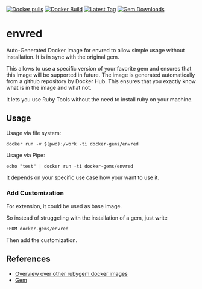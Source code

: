[![Docker pulls](https://img.shields.io/docker/pulls/rubygem/envred.svg)](https://hub.docker.com/r/rubygem/envred/)
[![Docker Build](https://img.shields.io/docker/automated/rubygem/envred.svg)](https://hub.docker.com/r/rubygem/envred/)
[![Latest Tag](https://img.shields.io/github/tag/docker-rubygem/envred.svg)](https://hub.docker.com/r/rubygem/envred/)
[![Gem Downloads](https://img.shields.io/gem/dt/envred.svg)](https://rubygems.org/gems/envred/)
# envred

Auto-Generated Docker image for envred to allow simple usage without installation.
It is in sync with the original gem.

This allows to use a specific version of your favorite gem and ensures that this image will be supported in future.
The image is generated automatically from a github repository by Docker Hub.
This ensures that you exactly know what is in the image and what not.

It lets you use Ruby Tools without the need to install ruby on your machine.

## Usage

Usage via file system:

`docker run -v $(pwd):/work -ti docker-gems/envred`

Usage via Pipe:

`echo "test" | docker run -ti docker-gems/envred`

It depends on your specific use case how your want to use it.

### Add Customization

For extension, it could be used as base image.

So instead of struggeling with the installation of a gem, just write

`FROM docker-gems/envred`

Then add the customization.

## References

 - [Overview over other rubygem docker images](https://github.com/thinkbot/docker-rubygem)
 - [Gem](https://rubygems.org/gems/envred/)
